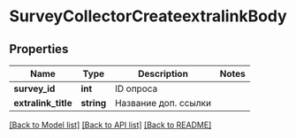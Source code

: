 # SurveyCollectorCreateextralinkBody

## Properties
Name | Type | Description | Notes
------------ | ------------- | ------------- | -------------
**survey_id** | **int** | ID опроса | 
**extralink_title** | **string** | Название доп. ссылки | 

[[Back to Model list]](../README.md#documentation-for-models) [[Back to API list]](../README.md#documentation-for-api-endpoints) [[Back to README]](../README.md)



